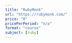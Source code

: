 ```yaml
---
title: "RubyMonk"
url: "https://rubymonk.com/"
price: "0"
pricePerPeriod: "n/a"
format: "course"
subject: [ruby]
---
```

